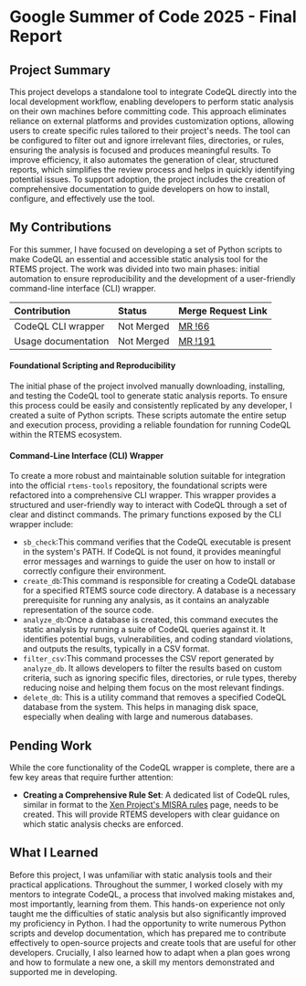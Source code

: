# Google Summer of Code 2025 - Final Report
## Project Summary
This project develops a standalone tool to integrate CodeQL directly into the local development workflow, enabling developers to perform static analysis on their own machines before committing code. This approach eliminates reliance on external platforms and provides customization options, allowing users to create specific rules tailored to their project's needs. The tool can be configured to filter out and ignore irrelevant files, directories, or rules, ensuring the analysis is focused and produces meaningful results. To improve efficiency, it also automates the generation of clear, structured reports, which simplifies the review process and helps in quickly identifying potential issues. To support adoption, the project includes the creation of comprehensive documentation to guide developers on how to install, configure, and effectively use the tool.

## My Contributions
For this summer, I have focused on developing a set of Python scripts to make CodeQL an essential and accessible static analysis tool for the RTEMS project. The work was divided into two main phases: initial automation to ensure reproducibility and the development of a user-friendly command-line interface (CLI) wrapper.

| Contribution                | Status | Merge Request Link |
| :-------------------------- | :----- | :----------------- |
| CodeQL CLI wrapper | Not Merged | [MR !66](https://gitlab.rtems.org/rtems/tools/rtems-tools/-/merge_requests/66)            |
| Usage documentation    | Not Merged | [MR !191](https://gitlab.rtems.org/rtems/docs/rtems-docs/-/merge_requests/191)            |

#### Foundational Scripting and Reproducibility
The initial phase of the project involved manually downloading, installing, and testing the CodeQL tool to generate static analysis reports. To ensure this process could be easily and consistently replicated by any developer, I created a suite of Python scripts. These scripts automate the entire setup and execution process, providing a reliable foundation for running CodeQL within the RTEMS ecosystem.

#### Command-Line Interface (CLI) Wrapper
To create a more robust and maintainable solution suitable for integration into the official `rtems-tools` repository, the foundational scripts were refactored into a comprehensive CLI wrapper. This wrapper provides a structured and user-friendly way to interact with CodeQL through a set of clear and distinct commands.
The primary functions exposed by the CLI wrapper include:
- `sb_check`:This command verifies that the CodeQL executable is present in the system's PATH. If CodeQL is not found, it provides meaningful error messages and warnings to guide the user on how to install or correctly configure their environment.
- `create_db`:This command is responsible for creating a CodeQL database for a specified RTEMS source code directory. A database is a necessary prerequisite for running any analysis, as it contains an analyzable representation of the source code.
- `analyze_db`:Once a database is created, this command executes the static analysis by running a suite of CodeQL queries against it. It identifies potential bugs, vulnerabilities, and coding standard violations, and outputs the results, typically in a CSV format.
- `filter_csv`:This command processes the CSV report generated by `analyze_db`. It allows developers to filter the results based on custom criteria, such as ignoring specific files, directories, or rule types, thereby reducing noise and helping them focus on the most relevant findings.
- `delete_db`: This is a utility command that removes a specified CodeQL database from the system. This helps in managing disk space, especially when dealing with large and numerous databases.

## Pending Work
While the core functionality of the CodeQL wrapper is complete, there are a few key areas that require further attention:
- **Creating a Comprehensive Rule Set**: A dedicated list of CodeQL rules, similar in format to the [Xen Project's MISRA rules](https://xenbits.xen.org/docs/unstable/misra/rules.html) page, needs to be created. This will provide RTEMS developers with clear guidance on which static analysis checks are enforced.

## What I Learned
Before this project, I was unfamiliar with static analysis tools and their practical applications. Throughout the summer, I worked closely with my mentors to integrate CodeQL, a process that involved making mistakes and, most importantly, learning from them. This hands-on experience not only taught me the difficulties of static analysis but also significantly improved my proficiency in Python. I had the opportunity to write numerous Python scripts and develop documentation, which has prepared me to contribute effectively to open-source projects and create tools that are useful for other developers. Crucially, I also learned how to adapt when a plan goes wrong and how to formulate a new one, a skill my mentors demonstrated and supported me in developing.